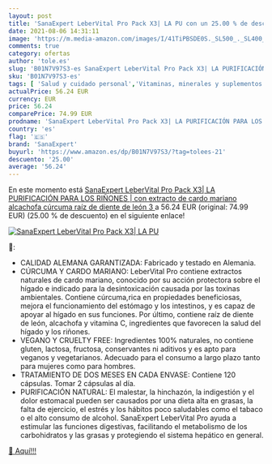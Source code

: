 ```yaml
---
layout: post
title: 'SanaExpert LeberVital Pro Pack X3| LA PU con un 25.00 % de descuento'
date: 2021-08-06 14:31:11
image: 'https://m.media-amazon.com/images/I/41TiPBSDE0S._SL500_._SL400_.jpg'
comments: true
category: ofertas
author: 'tole.es'
slug: 'B01N7V97S3-es SanaExpert LeberVital Pro Pack X3| LA PURIFICACIÓN PARA...'
sku: 'B01N7V97S3-es'
tags: [ 'Salud y cuidado personal','Vitaminas, minerales y suplementos en medicamentos, remedios y suplementos dietéticos','alcachofa','cúrcuma','sanaexpert', ]
actualPrice: 56.24 EUR
currency: EUR
price: 56.24
comparePrice: 74.99 EUR
prodname: 'SanaExpert LeberVital Pro Pack X3| LA PURIFICACIÓN PARA LOS RIÑONES | con extracto de cardo mariano  alcachofa  cúrcuma  raíz de diente de león  3 '
country: 'es'
flag: '🇪🇸'
brand: 'SanaExpert'
buyurl: 'https://www.amazon.es/dp/B01N7V97S3/?tag=tolees-21'
descuento: '25.00'
average: '56.24'
---
```


En este momento está [SanaExpert LeberVital Pro Pack X3| LA PURIFICACIÓN PARA LOS RIÑONES | con extracto de cardo mariano  alcachofa  cúrcuma  raíz de diente de león  3 ](https://www.amazon.es/dp/B01N7V97S3/?tag=tolees-21) a 56.24 EUR (original: 74.99 EUR) (25.00 %  de descuento) en el siguiente enlace!

[![SanaExpert LeberVital Pro Pack X3| LA PU](https://m.media-amazon.com/images/I/41TiPBSDE0S._SL500_._SL400_.jpg)](https://www.amazon.es/dp/B01N7V97S3/?tag=tolees-21)

🔎:

- CALIDAD ALEMANA GARANTIZADA: Fabricado y testado en Alemania.
- CÚRCUMA Y CARDO MARIANO: LeberVital Pro contiene extractos naturales de cardo mariano, conocido por su acción protectora sobre el hígado e indicado para la desintoxicación causada por las toxinas ambientales. Contiene cúrcuma,rica en propiedades beneficiosas, mejora el funcionamiento del estómago y los intestinos, y es capaz de apoyar al hígado en sus funciones. Por último, contiene raíz de diente de león, alcachofa y vitamina C, ingredientes que favorecen la salud del hígado y los riñones.
- VEGANO Y CRUELTY FREE: Ingredientes 100% naturales, no contiene gluten, lactosa, fructosa, conservantes ni aditivos y es apto para veganos y vegetarianos. Adecuado para el consumo a largo plazo tanto para mujeres como para hombres.
- TRATAMIENTO DE DOS MESES EN CADA ENVASE: Contiene 120 cápsulas. Tomar 2 cápsulas al día.
- PURIFICACIÓN NATURAL: El malestar, la hinchazón, la indigestión y el dolor estomacal pueden ser causados por una dieta alta en grasas, la falta de ejercicio, el estrés y los hábitos poco saludables como el tabaco o el alto consumo de alcohol. SanaExpert LeberVital Pro ayuda a estimular las funciones digestivas, facilitando el metabolismo de los carbohidratos y las grasas y protegiendo el sistema hepático en general.

[🛒 Aquí!!!](https://www.amazon.es/dp/B01N7V97S3/?tag=tolees-21)
